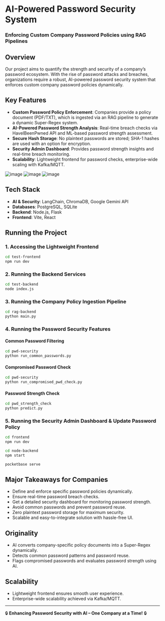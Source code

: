 # AI-Powered Password Security System



### Enforcing Custom Company Password Policies using RAG Pipelines

## Overview
Our project aims to quantify the strength and security of a company’s password ecosystem. With the rise of password attacks and breaches, organizations require a robust, AI-powered password security system that enforces custom company password policies dynamically.

## Key Features
- **Custom Password Policy Enforcement**: Companies provide a policy document (PDF/TXT), which is ingested via an RAG pipeline to generate a dynamic Super-Regex system.
- **AI-Powered Password Strength Analysis**: Real-time breach checks via HaveIBeenPwned API and ML-based password strength assessment.
- **Secure Hash Storage**: No plaintext passwords are stored; SHA-1 hashes are used with an option for encryption.
- **Security Admin Dashboard**: Provides password strength insights and real-time breach monitoring.
- **Scalability**: Lightweight frontend for password checks, enterprise-wide scaling with Kafka/MQTT.

![image](https://github.com/user-attachments/assets/df96f1f0-d08d-4f9e-8699-3615e821a619)
![image](https://github.com/user-attachments/assets/ba3a46ea-38a0-4d47-92b1-f6755c3428af)
![image](https://github.com/user-attachments/assets/97f12ee4-c914-403c-b567-f0fbed6d5782)


## Tech Stack
- **AI & Security**: LangChain, ChromaDB, Google Gemini API
- **Databases**: PostgreSQL, SQLite
- **Backend**: Node.js, Flask
- **Frontend**: Vite, React

## Running the Project

### 1. Accessing the Lightweight Frontend
```sh
cd test-frontend
npm run dev
```

### 2. Running the Backend Services
```sh
cd test-backend
node index.js
```

### 3. Running the Company Policy Ingestion Pipeline
```sh
cd rag-backend
python main.py
```

### 4. Running the Password Security Features
#### Common Password Filtering
```sh
cd pwd-security
python run_common_passwords.py
```

#### Compromised Password Check
```sh
cd pwd-security
python run_compromised_pwd_check.py
```

#### Password Strength Check
```sh
cd pwd_strength_check
python predict.py
```

### 5. Running the Security Admin Dashboard & Update Password Policy
```sh
cd frontend
npm run dev
```
```sh
cd node-backend
npm start
```
```sh
pocketbase serve
```

## Major Takeaways for Companies
- Define and enforce specific password policies dynamically.
- Ensure real-time password breach checks.
- Get a detailed security dashboard for monitoring password strength.
- Avoid common passwords and prevent password reuse.
- Zero plaintext password storage for maximum security.
- Scalable and easy-to-integrate solution with hassle-free UI.

## Originality
- AI converts company-specific policy documents into a Super-Regex dynamically.
- Detects common password patterns and password reuse.
- Flags compromised passwords and evaluates password strength using AI.

## Scalability
- Lightweight frontend ensures smooth user experience.
- Enterprise-wide scalability achieved via Kafka/MQTT.

---
🔒 **Enhancing Password Security with AI – One Company at a Time!** 🔒
